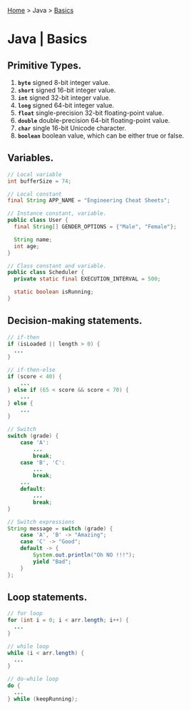 [Home](../index.md) > Java > [Basics](./java_basics.md)

# Java | Basics

## Primitive Types.

1. **`byte`** signed 8-bit integer value.
1. **`short`** signed 16-bit integer value.
1. **`int`** signed 32-bit integer value.
1. **`long`** signed 64-bit integer value.
1. **`float`** single-precision 32-bit floating-point value.
1. **`double`** double-precision 64-bit floating-point value.
1. **`char`** single 16-bit Unicode character.
1. **`boolean`** boolean value, which can be either true or false.

## Variables.

```java
// Local variable
int bufferSize = 74;

// Local constant
final String APP_NAME = "Engineering Cheat Sheets";

// Instance constant, variable.
public class User {
  final String[] GENDER_OPTIONS = {"Male", "Female"};

  String name;
  int age;
}

// Class constant and variable.
public class Scheduler {
  private static final EXECUTION_INTERVAL = 500;

  static boolean isRunning;
}
```

## Decision-making statements.

```java
// if-then
if (isLoaded || length > 0) {
  ...
}

// if-then-else
if (score < 40) {
    ...
} else if (65 < score && score < 70) {
    ...
} else {
    ...
}

// Switch
switch (grade) {
    case 'A':
        ...
        break;
    case 'B', 'C':
        ...
        break;
    ...
    default:
        ...
        break;
}

// Switch expressions
String message = switch (grade) {
    case 'A', 'B' -> "Amazing";
    case 'C' -> "Good";
    default -> {
        System.out.println("Oh NO !!!");
        yield "Bad";
    }
};

```

## Loop statements.

```java
// for loop
for (int i = 0; i < arr.length; i++) {
  ...
}

// while loop
while (i < arr.length) {
  ...
}

// do-while loop
do {
  ...
} while (keepRunning);
```
